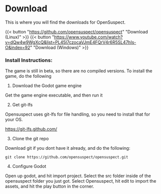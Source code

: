 # Download
This is where you will find the downloads for OpenSuspect. 

{{< button "https://github.com/opensuspect/opensuspect" "Download (Linux)" >}}
{{< button "https://www.youtube.com/watch?v=dQw4w9WgXcQ&list=PL45I7czocaVJmE4FQrV4r6R5SL47hIs-O&index=92" "Download (Windows)" >}}


### Install Instructions:

The game is still in beta, so there are no compiled versions. To install the game, do the following

1. Download the Godot game engine

Get the game engine executable, and then run it

2. Get git-lfs

Opensuspect uses git-lfs for file handling, so you need to install that for your OS.

<https://git-lfs.github.com/>

3. Clone the git repo

Download git if you dont have it already, and do the following:
```
git clone https://github.com/opensuspect/opensuspect.git
```
4. Configure Godot

Open up godot, and hit import project. Select the src folder inside of the opensuspect folder you just got. Select Opensuspect, hit edit to import the assets, and hit the play button in the corner.
